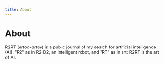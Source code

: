 ```yaml
---
title: About
---
```


# About

R2RT (_artoo-artee_) is a public journal of my search for artificial intelligence (AI). "R2" as in R2-D2, an intelligent robot, and "RT" as in art: R2RT is the art of AI.
